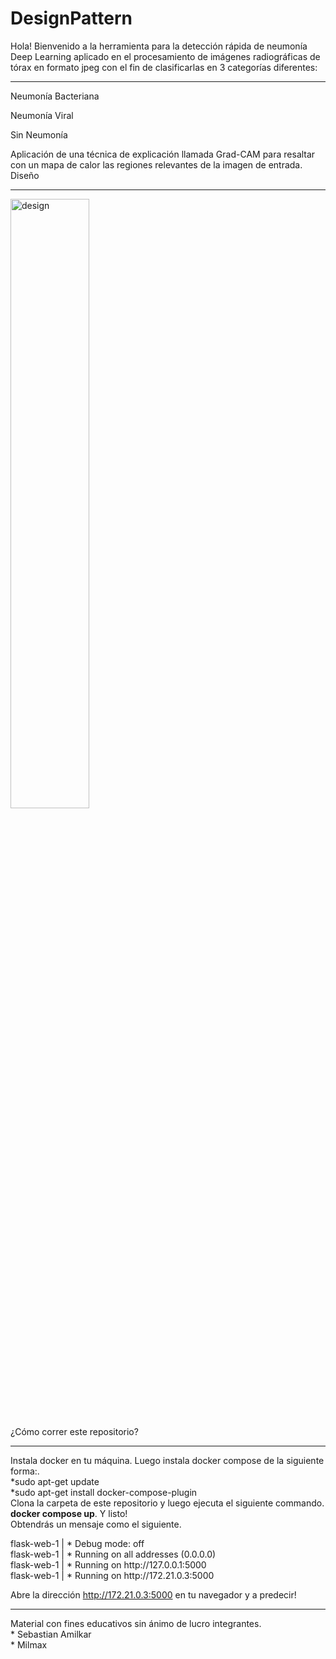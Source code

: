# DesignPattern


Hola! Bienvenido a la herramienta para la detección rápida de neumonía
Deep Learning aplicado en el procesamiento de imágenes radiográficas de tórax en formato jpeg con el fin de clasificarlas en 3 categorías diferentes:
<hr/>
Neumonía Bacteriana

Neumonía Viral

Sin Neumonía

Aplicación de una técnica de explicación llamada Grad-CAM para resaltar con un mapa de calor las regiones relevantes de la imagen de entrada.
Diseño
<hr/>
<img src="https://i.ibb.co/7R6s79F/design.png" alt="design" width="50%" height="50%">

¿Cómo correr este repositorio?
<hr/>
Instala docker en tu máquina. Luego instala docker compose de la siguiente forma:.<br/>
*sudo apt-get update<br/>
*sudo apt-get install docker-compose-plugin<br/>
Clona la carpeta de este repositorio y luego ejecuta el siguiente commando.<br/>
<strong>docker compose up</strong>. Y listo! <br/>
Obtendrás un mensaje como el siguiente.
<p>
flask-web-1    |  * Debug mode: off<br/>
flask-web-1    |  * Running on all addresses (0.0.0.0)<br/>
flask-web-1    |  * Running on http://127.0.0.1:5000<br/>
flask-web-1    |  * Running on http://172.21.0.3:5000<br/>
</p>

Abre la dirección http://172.21.0.3:5000 en tu navegador y a predecir!
<hr/>
Material con fines educativos sin ánimo de lucro integrantes.<br/>
* Sebastian Amilkar<br/>
* Milmax 